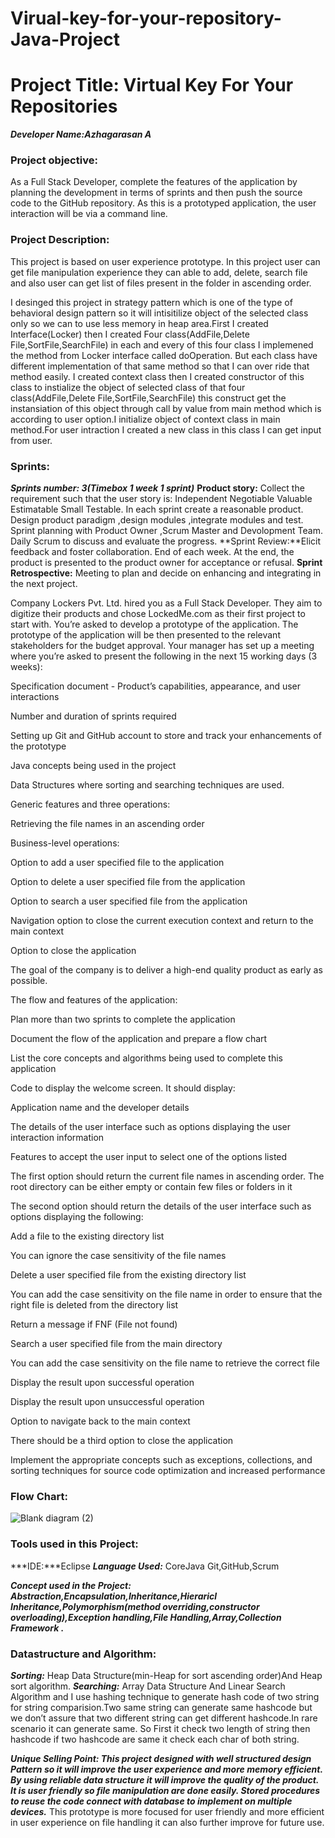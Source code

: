 
# Virual-key-for-your-repository-Java-Project
# Project Title: Virtual Key For Your Repositories
***Developer Name:Azhagarasan A***
### Project objective: 
As a Full Stack Developer, complete the features of the application by planning the development in terms of sprints and then push the source code to the GitHub repository. As this is a prototyped application, the user interaction will be via a command line. 
### Project Description:
This project is based on user experience prototype. In this project user can get file manipulation experience they can able to add, delete, search file and also user can get list of files present in the folder in ascending order. 

I desinged this project in strategy  pattern which is one of the type of behavioral design pattern so it will intisitilize object  of the selected class only so we can to use  less memory in heap area.First I created Interface(Locker) then I created Four class(AddFile,Delete File,SortFile,SearchFile)  in each and every of this four class I implemened the  method from Locker interface called doOperation. But each class have different implementation of that same method so that I can over ride that method easily. I created context class then I created constructor of this class to instialize the object of selected class of that four class(AddFile,Delete File,SortFile,SearchFile)  this construct get the instansiation of this object through call by value from main method  which is according to user option.I initialize object of context class in main method.For user intraction I created a new class in this class I can get input from user.

### Sprints:
***Sprints number: 3(Timebox  1 week 1 sprint)***
 **Product story:**
Collect the requirement such that the user story is: Independent Negotiable Valuable Estimatable Small Testable.
In each sprint create a reasonable product. Design product paradigm ,design modules ,integrate modules and test.
Sprint planning with Product Owner ,Scrum Master and Devolopment  Team. Daily Scrum to discuss and evaluate the progress.
**Sprint Review:**Elicit feedback and foster collaboration. End of each week. At the end, the product is presented to the product owner for acceptance or refusal.
**Sprint Retrospective:** Meeting to plan and decide on enhancing and integrating in the next project.

Company Lockers Pvt. Ltd. hired you as a Full Stack Developer. They aim to digitize their products and chose LockedMe.com as their first project to start with. You’re asked to develop a prototype of the application. The prototype of the application will be then presented to the relevant stakeholders for the budget approval. Your manager has set up a meeting where you’re asked to present the following in the next 15 working days (3 weeks): 

Specification document - Product’s capabilities, appearance, and user interactions

Number and duration of sprints required 

Setting up Git and GitHub account to store and track your enhancements of the prototype 

Java concepts being used in the project 

Data Structures where sorting and searching techniques are used. 

Generic features and three operations: 

Retrieving the file names in an ascending order

Business-level operations:

Option to add a user specified file to the application

Option to delete a user specified file from the application

Option to search a user specified file from the application

Navigation option to close the current execution context and return to the main context

Option to close the application

 

The goal of the company is to deliver a high-end quality product as early as possible. 
 

The flow and features of the application:

Plan more than two sprints to complete the application

Document the flow of the application and prepare a flow chart 

List the core concepts and algorithms being used to complete this application

Code to display the welcome screen. It should display:

Application name and the developer details 

The details of the user interface such as options displaying the user interaction information 

Features to accept the user input to select one of the options listed 

The first option should return the current file names in ascending order. The root directory can be either empty or contain few files or folders in it

 The second option should return the details of the user interface such as options displaying the following:

Add a file to the existing directory list

You can ignore the case sensitivity of the file names 

Delete a user specified file from the existing directory list

You can add the case sensitivity on the file name in order to ensure that the right file is deleted from the directory list

Return a message if FNF (File not found)

Search a user specified file from the main directory

You can add the case sensitivity on the file name to retrieve the correct file

Display the result upon successful operation

Display the result upon unsuccessful operation

Option to navigate back to the main context

There should be a third option to close the application

Implement the appropriate concepts such as exceptions, collections, and sorting techniques for source code optimization and increased performance 


  
### Flow Chart:

![Blank diagram (2)](https://user-images.githubusercontent.com/100947706/157736730-5bc7c3a3-a780-4bc4-9bf3-cbfc1b950bd2.jpeg)

 
### Tools used in this Project:
***IDE:***Eclipse 
***Language Used:*** CoreJava
Git,GitHub,Scrum

***Concept used in the Project:
Abstraction,Encapsulation,Inheritance,Hieraricl Inheritance,Polymorphism(method overriding,constructor overloading),Exception handling,File Handling,Array,Collection Framework .***

### Datastructure and Algorithm:
 ***Sorting:*** Heap Data Structure(min-Heap for sort ascending order)And Heap sort algorithm.
***Searching:*** Array Data Structure And Linear Search Algorithm and I use hashing technique to generate hash code of two string for string comparision.Two same string can generate same hashcode but we don’t assure that two different string can get different hashcode.In rare scenario it can generate same. So First it check two length of string then hashcode if two hashcode are same it check each char of both string.

***Unique Selling Point: This project designed with well structured design Pattern so it will improve the user experience and more memory efficient. By using reliable data structure it will improve the quality of the product. It is user friendly so file manipulation are done easily. Stored procedures to reuse the code connect with database to implement on multiple devices.***
This prototype is more focused for user friendly and more efficient in user experience on file handling it can also further improve for future use.









